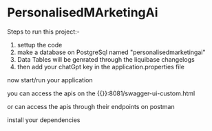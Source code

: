 # PersonalisedMArketingAi



Steps to run this project:-   
1. settup the code
2. make a database on PostgreSql named "personalisedmarketingai"
3. Data Tables will be genrated through the liquibase changelogs
3. then add your chatGpt key in the application.properties file
   
now start/run your application 

you can access the apis on the {{}}:8081/swagger-ui-custom.html

or can access the apis through their endpoints on postman


install your dependencies 

















